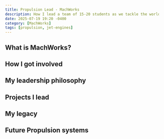 ```yaml
---
title: Propulsion Lead - MachWorks
description: How I lead a team of 15-20 students as we tackle the world's first collegiate designed and built supersonic aircraft
date: 2025-07-19 19:20 -0400
category: [MachWorks]
tags: [propulsion, jet-engines]
---
```


## What is MachWorks?

## How I got involved

## My leadership philosophy

## Projects I lead

## My legacy

## Future Propulsion systems